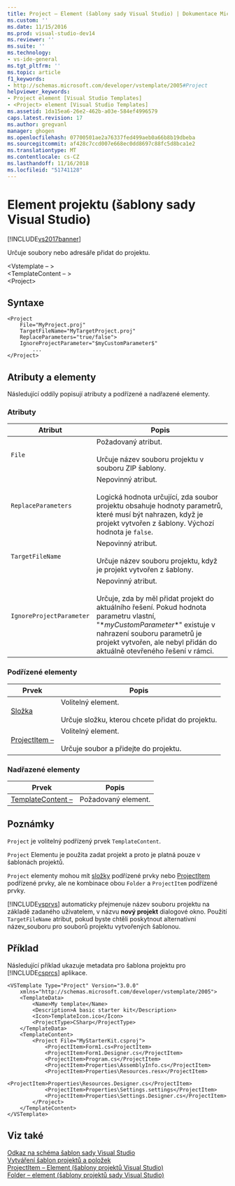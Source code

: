 ```yaml
---
title: Project – Element (šablony sady Visual Studio) | Dokumentace Microsoftu
ms.custom: ''
ms.date: 11/15/2016
ms.prod: visual-studio-dev14
ms.reviewer: ''
ms.suite: ''
ms.technology:
- vs-ide-general
ms.tgt_pltfrm: ''
ms.topic: article
f1_keywords:
- http://schemas.microsoft.com/developer/vstemplate/2005#Project
helpviewer_keywords:
- Project element [Visual Studio Templates]
- <Project> element [Visual Studio Templates]
ms.assetid: 1da15ea6-26e2-462b-a03e-584ef4996579
caps.latest.revision: 17
ms.author: gregvanl
manager: ghogen
ms.openlocfilehash: 07700501ae2a76337fed499aeb0a66b8b19dbeba
ms.sourcegitcommit: af428c7ccd007e668ec0dd8697c88fc5d8bca1e2
ms.translationtype: MT
ms.contentlocale: cs-CZ
ms.lasthandoff: 11/16/2018
ms.locfileid: "51741128"
---
```

# <a name="project-element-visual-studio-templates"></a>Element projektu (šablony sady Visual Studio)
[!INCLUDE[vs2017banner](../includes/vs2017banner.md)]

Určuje soubory nebo adresáře přidat do projektu.  
  
 \<Vstemplate – >  
 \<TemplateContent – >  
 \<Project>  
  
## <a name="syntax"></a>Syntaxe  
  
```  
<Project  
    File="MyProject.proj"  
    TargetFileName="MyTargetProject.proj"  
    ReplaceParameters="true/false">  
    IgnoreProjectParameter="$myCustomParameter$"  
        ...  
</Project>  
```  
  
## <a name="attributes-and-elements"></a>Atributy a elementy  
 Následující oddíly popisují atributy a podřízené a nadřazené elementy.  
  
### <a name="attributes"></a>Atributy  
  
|Atribut|Popis|  
|---------------|-----------------|  
|`File`|Požadovaný atribut.<br /><br /> Určuje název souboru projektu v souboru ZIP šablony.|  
|`ReplaceParameters`|Nepovinný atribut.<br /><br /> Logická hodnota určující, zda soubor projektu obsahuje hodnoty parametrů, které musí být nahrazen, když je projekt vytvořen z šablony. Výchozí hodnota je `false`.|  
|`TargetFileName`|Nepovinný atribut.<br /><br /> Určuje název souboru projektu, když je projekt vytvořen z šablony.|  
|`IgnoreProjectParameter`|Nepovinný atribut.<br /><br /> Určuje, zda by měl přidat projekt do aktuálního řešení. Pokud hodnota parametru vlastní, "$*myCustomParameter*$" existuje v nahrazení souboru parametrů je projekt vytvořen, ale nebyl přidán do aktuálně otevřeného řešení v rámci.|  
  
### <a name="child-elements"></a>Podřízené elementy  
  
|Prvek|Popis|  
|-------------|-----------------|  
|[Složka](../extensibility/folder-element-visual-studio-project-templates.md)|Volitelný element.<br /><br /> Určuje složku, kterou chcete přidat do projektu.|  
|[ProjectItem –](../extensibility/projectitem-element-visual-studio-project-templates.md)|Volitelný element.<br /><br /> Určuje soubor a přidejte do projektu.|  
  
### <a name="parent-elements"></a>Nadřazené elementy  
  
|Prvek|Popis|  
|-------------|-----------------|  
|[TemplateContent –](../extensibility/templatecontent-element-visual-studio-templates.md)|Požadovaný element.|  
  
## <a name="remarks"></a>Poznámky  
 `Project` je volitelný podřízený prvek `TemplateContent`.  
  
 `Project` Elementu je použita zadat projekt a proto je platná pouze v šablonách projektů.  
  
 `Project` elementy mohou mít [složky](../extensibility/folder-element-visual-studio-project-templates.md) podřízené prvky nebo [ProjectItem](../extensibility/projectitem-element-visual-studio-project-templates.md) podřízené prvky, ale ne kombinace obou `Folder` a `ProjectItem` podřízené prvky.  
  
 [!INCLUDE[vsprvs](../includes/vsprvs-md.md)] automaticky přejmenuje název souboru projektu na základě zadaného uživatelem, v názvu **nový projekt** dialogové okno. Použití `TargetFileName` atribut, pokud byste chtěli poskytnout alternativní název_souboru pro souborů projektu vytvořených šablonou.  
  
## <a name="example"></a>Příklad  
 Následující příklad ukazuje metadata pro šablona projektu pro [!INCLUDE[csprcs](../includes/csprcs-md.md)] aplikace.  
  
```  
<VSTemplate Type="Project" Version="3.0.0"  
    xmlns="http://schemas.microsoft.com/developer/vstemplate/2005">  
    <TemplateData>  
        <Name>My template</Name>  
        <Description>A basic starter kit</Description>  
        <Icon>TemplateIcon.ico</Icon>  
        <ProjectType>CSharp</ProjectType>  
    </TemplateData>  
    <TemplateContent>  
        <Project File="MyStarterKit.csproj">  
            <ProjectItem>Form1.cs<ProjectItem>  
            <ProjectItem>Form1.Designer.cs</ProjectItem>  
            <ProjectItem>Program.cs</ProjectItem>  
            <ProjectItem>Properties\AssemblyInfo.cs</ProjectItem>  
            <ProjectItem>Properties\Resources.resx</ProjectItem>  
            <ProjectItem>Properties\Resources.Designer.cs</ProjectItem>  
            <ProjectItem>Properties\Settings.settings</ProjectItem>  
            <ProjectItem>Properties\Settings.Designer.cs</ProjectItem>  
        </Project>  
    </TemplateContent>  
</VSTemplate>  
```  
  
## <a name="see-also"></a>Viz také  
 [Odkaz na schéma šablon sady Visual Studio](../extensibility/visual-studio-template-schema-reference.md)   
 [Vytváření šablon projektů a položek](../ide/creating-project-and-item-templates.md)   
 [ProjectItem – Element (šablony projektů Visual Studio)](../extensibility/projectitem-element-visual-studio-project-templates.md)   
 [Folder – element (šablony projektů sady Visual Studio)](../extensibility/folder-element-visual-studio-project-templates.md)

